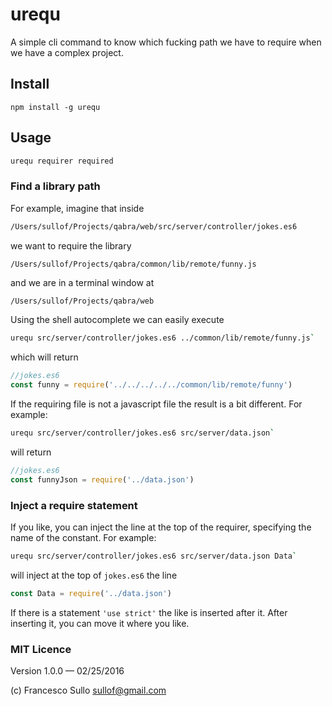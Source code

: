 # urequ

A simple cli command to know which fucking path we have to require when we have a complex project.

## Install

```
npm install -g urequ
```

## Usage

```sh
urequ requirer required
```

### Find a library path

For example, imagine that inside 
```sh
/Users/sullof/Projects/qabra/web/src/server/controller/jokes.es6
``` 
we want to require the library 
```sh
/Users/sullof/Projects/qabra/common/lib/remote/funny.js
```
and we are in a terminal window at 
```
/Users/sullof/Projects/qabra/web
```
Using the shell autocomplete we can easily execute

```sh
urequ src/server/controller/jokes.es6 ../common/lib/remote/funny.js`
```

which will return

```javascript
//jokes.es6
const funny = require('../../../../../common/lib/remote/funny')
```

If the requiring file is not a javascript file the result is a bit different. For example:

```sh
urequ src/server/controller/jokes.es6 src/server/data.json`
```
will return
```javascript
//jokes.es6
const funnyJson = require('../data.json')
```

### Inject a require statement

If you like, you can inject the line at the top of the requirer, specifying the name of the constant.
For example:
```sh
urequ src/server/controller/jokes.es6 src/server/data.json Data`
```
will inject at the top of `jokes.es6` the line
```javascript
const Data = require('../data.json')
```
If there is a statement `'use strict'` the like is inserted after it. After inserting it, you can move it where you like.

### MIT Licence

Version 1.0.0 — 02/25/2016

(c) Francesco Sullo <sullof@gmail.com>

